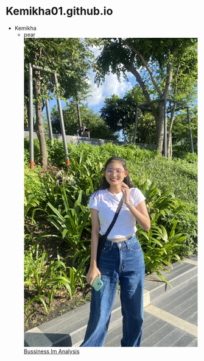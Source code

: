 # Kemikha01.github.io
- Kemikha
  - pear
![profile](img/IMG_7652.jpg)
[Bussiness Im Analysis](business-impact-analysis.md)
